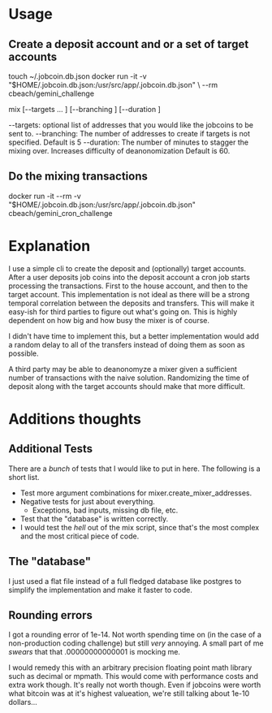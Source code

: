 # Usage

## Create a deposit account and or a set of target accounts

touch ~/.jobcoin.db.json
docker run -it -v "$HOME/.jobcoin.db.json:/usr/src/app/.jobcoin.db.json" \ 
    --rm cbeach/gemini_challenge

mix [--targets <addr1> <addr2> ... ] [--branching <int>] [--duration <int>]

  --targets: optional list of addresses that you would like the jobcoins to be sent to.
  --branching: The number of addresses to create if targets is not specified. Default is 5
  --duration: The number of minutes to stagger the mixing over. Increases difficulty of deanonomization Default is 60.

## Do the mixing transactions

docker run -it --rm -v "$HOME/.jobcoin.db.json:/usr/src/app/.jobcoin.db.json" \
    cbeach/gemini_cron_challenge

# Explanation

  I use a simple cli to create the deposit and (optionally) target accounts.
  After a user deposits job coins into the deposit account a cron job starts processing the 
  transactions. First to the house account, and then to the target account.
  This implementation is not ideal as there will be a strong temporal correlation between the
  deposits and transfers. This will make it easy-ish for third parties to figure out what's 
  going on. This is highly dependent on how big and how busy the mixer is of course.

  I didn't have time to implement this, but a better implementation would add a random delay to
  all of the transfers instead of doing them as soon as possible. 
  
  A third party may be able to deanonomyze a mixer given a sufficient number of transactions 
  with the naive solution. Randomizing the time of deposit along with the target accounts should 
  make that more difficult.


# Additions thoughts


## Additional Tests

There are a _bunch_ of tests that I would like to put in here. The following is a short list.

  - Test more argument combinations for mixer.create_mixer_addresses.
  - Negative tests for just about everything.
    - Exceptions, bad inputs, missing db file, etc.
  - Test that the "database" is written correctly.
  - I would test the _hell_ out of the mix script, since that's the most complex and
    the most critical piece of code.


## The "database"

  I just used a flat file instead of a full fledged database like postgres to simplify the 
  implementation and make it faster to code.

## Rounding errors

  I got a rounding error of 1e-14. Not worth spending time on (in the case of a non-production 
  coding challenge) but still _very_ annoying. A small part of me _swears_ that that .00000000000001 
  is mocking me.
  
  I would remedy this with an arbitrary precision floating point math library such as decimal 
  or mpmath. This would come with performance costs and extra work though. It's really not worth 
  though. Even if jobcoins were worth what bitcoin was at it's highest valueation, we're still
  talking about 1e-10 dollars...


